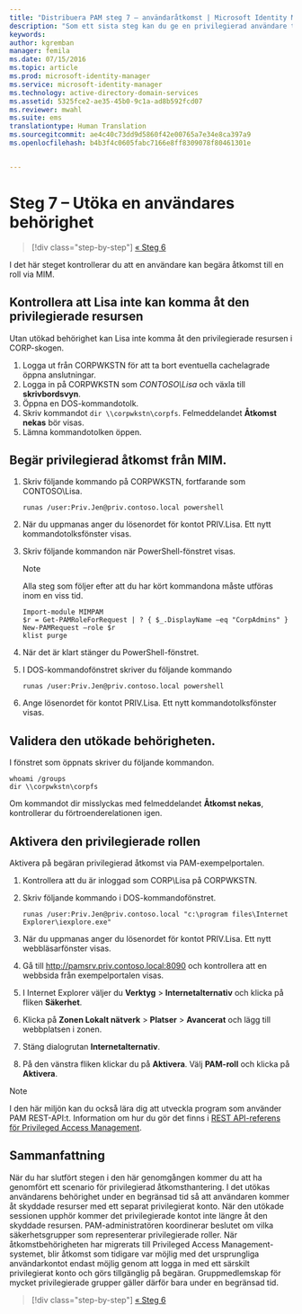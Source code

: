 ```yaml
---
title: "Distribuera PAM steg 7 – användaråtkomst | Microsoft Identity Manager"
description: "Som ett sista steg kan du ge en privilegierad användare tillfällig åtkomst för att se om distributionen av Privileged Access Management lyckades."
keywords: 
author: kgremban
manager: femila
ms.date: 07/15/2016
ms.topic: article
ms.prod: microsoft-identity-manager
ms.service: microsoft-identity-manager
ms.technology: active-directory-domain-services
ms.assetid: 5325fce2-ae35-45b0-9c1a-ad8b592fcd07
ms.reviewer: mwahl
ms.suite: ems
translationtype: Human Translation
ms.sourcegitcommit: ae4c40c73dd9d5860f42e00765a7e34e8ca397a9
ms.openlocfilehash: b4b3f4c0605fabc7166e8ff8309078f80461301e


---
```


# Steg 7 – Utöka en användares behörighet

>[!div class="step-by-step"]
[« Steg 6 ](step-6-transition-group-to-pam.md)


I det här steget kontrollerar du att en användare kan begära åtkomst till en roll via MIM.

## Kontrollera att Lisa inte kan komma åt den privilegierade resursen
Utan utökad behörighet kan Lisa inte komma åt den privilegierade resursen i CORP-skogen.

1. Logga ut från CORPWKSTN för att ta bort eventuella cachelagrade öppna anslutningar.
2. Logga in på CORPWKSTN som *CONTOSO\Lisa* och växla till **skrivbordsvyn**.
3. Öppna en DOS-kommandotolk.
4. Skriv kommandot `dir \\corpwkstn\corpfs`. Felmeddelandet **Åtkomst nekas** bör visas.
5. Lämna kommandotolken öppen.

## Begär privilegierad åtkomst från MIM.
1. Skriv följande kommando på CORPWKSTN, fortfarande som CONTOSO\Lisa.

    ```
    runas /user:Priv.Jen@priv.contoso.local powershell
    ```

2. När du uppmanas anger du lösenordet för kontot PRIV.Lisa. Ett nytt kommandotolksfönster visas.
3. Skriv följande kommandon när PowerShell-fönstret visas.

    > [!NOTE]
    > Alla steg som följer efter att du har kört kommandona måste utföras inom en viss tid.

    ```
    Import-module MIMPAM
    $r = Get-PAMRoleForRequest | ? { $_.DisplayName –eq "CorpAdmins" }
    New-PAMRequest –role $r
    klist purge
    ```

4. När det är klart stänger du PowerShell-fönstret.
5. I DOS-kommandofönstret skriver du följande kommando

    ```
    runas /user:Priv.Jen@priv.contoso.local powershell
    ```

6. Ange lösenordet för kontot PRIV.Lisa. Ett nytt kommandotolksfönster visas.

## Validera den utökade behörigheten.
I fönstret som öppnats skriver du följande kommandon.

```
whoami /groups
dir \\corpwkstn\corpfs
```

Om kommandot dir misslyckas med felmeddelandet **Åtkomst nekas**, kontrollerar du förtroenderelationen igen.

## Aktivera den privilegierade rollen
Aktivera på begäran privilegierad åtkomst via PAM-exempelportalen.

1. Kontrollera att du är inloggad som CORP\Lisa på CORPWKSTN.
2. Skriv följande kommando i DOS-kommandofönstret.

    ```
    runas /user:Priv.Jen@priv.contoso.local "c:\program files\Internet Explorer\iexplore.exe"
    ```

3. När du uppmanas anger du lösenordet för kontot PRIV.Lisa. Ett nytt webbläsarfönster visas.
4. Gå till http://pamsrv.priv.contoso.local:8090 och kontrollera att en webbsida från exempelportalen visas.
5. I Internet Explorer väljer du **Verktyg** > **Internetalternativ** och klicka på fliken **Säkerhet**.
6. Klicka på **Zonen Lokalt nätverk** > **Platser** > **Avancerat** och lägg till webbplatsen i zonen.
7. Stäng dialogrutan **Internetalternativ**.
8. På den vänstra fliken klickar du på **Aktivera**. Välj **PAM-roll** och klicka på **Aktivera**.

> [!Note]
> I den här miljön kan du också lära dig att utveckla program som använder PAM REST-API:t. Information om hur du gör det finns i [REST API-referens för Privileged Access Management](/microsoft-identity-manager/reference/privileged-access-management-rest-api-reference.md).

## Sammanfattning
När du har slutfört stegen i den här genomgången kommer du att ha genomfört ett scenario för privilegierad åtkomsthantering. I det utökas användarens behörighet under en begränsad tid så att användaren kommer åt skyddade resurser med ett separat privilegierat konto. När den utökade sessionen upphör kommer det privilegierade kontot inte längre åt den skyddade resursen. PAM-administratören koordinerar beslutet om vilka säkerhetsgrupper som representerar privilegierade roller. När åtkomstbehörigheten har migrerats till Privileged Access Management-systemet, blir åtkomst som tidigare var möjlig med det ursprungliga användarkontot endast möjlig genom att logga in med ett särskilt privilegierat konto och görs tillgänglig på begäran. Gruppmedlemskap för mycket privilegierade grupper gäller därför bara under en begränsad tid.

>[!div class="step-by-step"]
[« Steg 6 ](step-6-transition-group-to-pam.md)



<!--HONumber=Jul16_HO3-->


